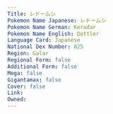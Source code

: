 ```yaml
---
﻿Title: レドームシ
Pokemon Name Japanese: レドームシ
Pokemon Name German: Keradar
Pokemon Name English: Dottler
Language Card: Japanese
National Dex Number: 825
Region: Galar
Regional Form: false
Additional Form: false
Mega: false
Gigantamax: false
Cover: false
Link: 
Owned: 
---
```

